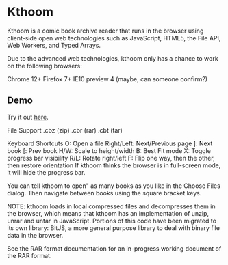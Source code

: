 # Kthoom

Kthoom is a comic book archive reader that runs in the browser using client-side open web technologies such as JavaScript, HTML5, the File API, Web Workers, and Typed Arrays.

Due to the advanced web technologies, kthoom only has a chance to work on the following browsers:

Chrome 12+
Firefox 7+
IE10 preview 4 (maybe, can someone confirm?)

## Demo
Try it out [here](http://kthoom.googlecode.com/hg/index.html).

File Support
.cbz (zip)
.cbr (rar)
.cbt (tar)

Keyboard Shortcuts
O: Open a file
Right/Left: Next/Previous page
]: Next book
[: Prev book
H/W: Scale to height/width
B: Best Fit mode
X: Toggle progress bar visibility
R/L: Rotate right/left
F: Flip one way, then the other, then restore orientation
If kthoom thinks the browser is in full-screen mode, it will hide the progress bar.

You can tell kthoom to open" as many books as you like in the Choose Files dialog. Then navigate between books using the square bracket keys.

NOTE: kthoom loads in local compressed files and decompresses them in the browser, which means that kthoom has an implementation of unzip, unrar and untar in JavaScript. Portions of this code have been migrated to its own library: BitJS, a more general purpose library to deal with binary file data in the browser.

See the RAR format documentation for an in-progress working document of the RAR format.

